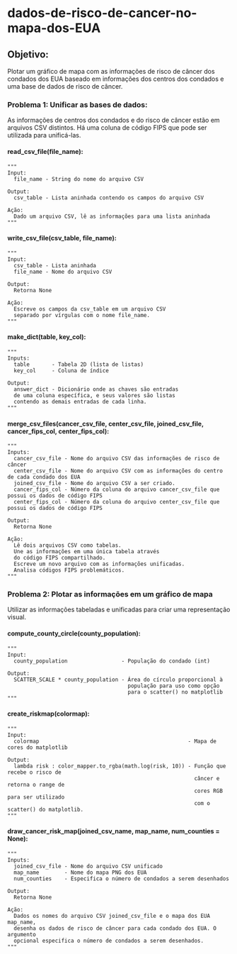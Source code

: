 # dados-de-risco-de-cancer-no-mapa-dos-EUA
## Objetivo:
Plotar um gráfico de mapa com as informações de risco de câncer dos condados dos EUA baseado em informações dos centros dos condados e uma base de dados de risco de câncer.

### Problema 1: Unificar as bases de dados:
As informações de centros dos condados e do risco de câncer estão em arquivos CSV distintos. Há uma coluna de código FIPS que pode ser utilizada para unificá-las.

#### read_csv_file(file_name):
    """
    Input:
      file_name - String do nome do arquivo CSV
      
    Output:
      csv_table - Lista aninhada contendo os campos do arquivo CSV
      
    Ação:
      Dado um arquivo CSV, lê as informações para uma lista aninhada
    """ 

#### write_csv_file(csv_table, file_name):
    """
    Input:
      csv_table - Lista aninhada
      file_name - Nome do arquivo CSV
      
    Output:
      Retorna None
      
    Ação:
      Escreve os campos da csv_table em um arquivo CSV 
      separado por vírgulas com o nome file_name.
    """
#### make_dict(table, key_col):
    """
    Inputs:
      table       - Tabela 2D (lista de listas)
      key_col     - Coluna de índice
      
    Output:
      answer_dict - Dicionário onde as chaves são entradas
      de uma coluna específica, e seus valores são listas
      contendo as demais entradas de cada linha.
    """

#### merge_csv_files(cancer_csv_file, center_csv_file, joined_csv_file, cancer_fips_col, center_fips_col):
    """
    Inputs:
      cancer_csv_file - Nome do arquivo CSV das informações de risco de câncer
      center_csv_file - Nome do arquivo CSV com as informações do centro de cada condado dos EUA
      joined_csv_file - Nome do arquivo CSV a ser criado.
      cancer_fips_col - Número da coluna do arquivo cancer_csv_file que possui os dados de código FIPS
      center_fips_col - Número da coluna do arquivo center_csv_file que possui os dados de código FIPS
      
    Output:
      Retorna None
      
    Ação:
      Lê dois arquivos CSV como tabelas.
      Une as informações em uma única tabela através
      do código FIPS compartilhado.
      Escreve um novo arquivo com as informações unificadas.
      Analisa códigos FIPS problemáticos.
    """

### Problema 2: Plotar as informações em um gráfico de mapa
Utilizar as informações tabeladas e unificadas para criar uma representação visual.

#### compute_county_circle(county_population):
    """
    Input:
      county_population                 - População do condado (int)
    
    Output:
      SCATTER_SCALE * county_population - Área do círculo proporcional à
                                          população para uso como opção
                                          para o scatter() no matplotlib
    """

#### create_riskmap(colormap):
    """
    Input:
      colormap                                               - Mapa de cores do matplotlib
      
    Output:
      lambda risk : color_mapper.to_rgba(math.log(risk, 10)) - Função que recebe o risco de
                                                               câncer e retorna o range de
                                                               cores RGB para ser utilizado
                                                               com o scatter() do matplotlib.
    """

#### draw_cancer_risk_map(joined_csv_name, map_name, num_counties = None):
    """
    Inputs:
      joined_csv_file - Nome do arquivo CSV unificado
      map_name        - Nome do mapa PNG dos EUA
      num_counties    - Especifica o número de condados a serem desenhados
      
    Output:
      Retorna None
      
    Ação:
      Dados os nomes do arquivo CSV joined_csv_file e o mapa dos EUA map_name,
      desenha os dados de risco de câncer para cada condado dos EUA. O argumento
      opcional especifica o número de condados a serem desenhados.
    """